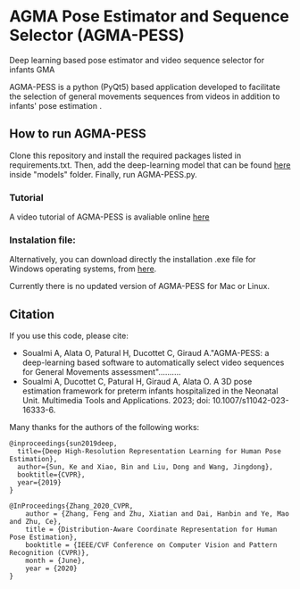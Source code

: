 # AGMA Pose Estimator and Sequence Selector (AGMA-PESS)
Deep learning based pose estimator and video sequence selector for infants GMA

AGMA-PESS is a python (PyQt5) based application developed to facilitate the selection of general movements sequences from videos in addition to infants' pose estimation . 

## How to run AGMA-PESS
Clone this repository and install the required packages listed in requirements.txt. Then, add the deep-learning model that can be found [here](https://drive.google.com/file/d/1xGAS2eWaF1dyXPgikYAqVs8DZwf2xiIJ/view?usp=sharing) inside "models" folder. Finally, run AGMA-PESS.py. 

### Tutorial
A video tutorial of AGMA-PESS is avaliable online [here]()

### Instalation file:
Alternatively, you can download directly the installation .exe file for Windows operating systems, from [here](https://drive.google.com/file/d/19K-_r4U_X33Rd6XA4H7hHoP_5r_a4PgV/view?usp=sharing). 
 

Currently there is no updated version of AGMA-PESS for Mac or Linux.
## Citation
If you use this code, please cite:
- Soualmi A, Alata O, Patural H, Ducottet C, Giraud A."AGMA-PESS: a deep-learning based software to automatically select video sequences for General Movements assessment"..........
- Soualmi A, Ducottet C, Patural H, Giraud A, Alata O. A 3D pose estimation framework for preterm infants hospitalized in the Neonatal Unit. Multimedia Tools and Applications. 2023; doi: 10.1007/s11042-023-16333-6.




Many thanks for the authors of the following works:
```
@inproceedings{sun2019deep,
  title={Deep High-Resolution Representation Learning for Human Pose Estimation},
  author={Sun, Ke and Xiao, Bin and Liu, Dong and Wang, Jingdong},
  booktitle={CVPR},
  year={2019}
}

@InProceedings{Zhang_2020_CVPR,
    author = {Zhang, Feng and Zhu, Xiatian and Dai, Hanbin and Ye, Mao and Zhu, Ce},
    title = {Distribution-Aware Coordinate Representation for Human Pose Estimation},
    booktitle = {IEEE/CVF Conference on Computer Vision and Pattern Recognition (CVPR)},
    month = {June},
    year = {2020}
}
```

